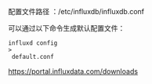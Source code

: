 配置文件路径 ：/etc/influxdb/influxdb.conf

可以通过以下命令生成默认配置文件：

```
influxd config 
>
 default.conf
```

https://portal.influxdata.com/downloads

